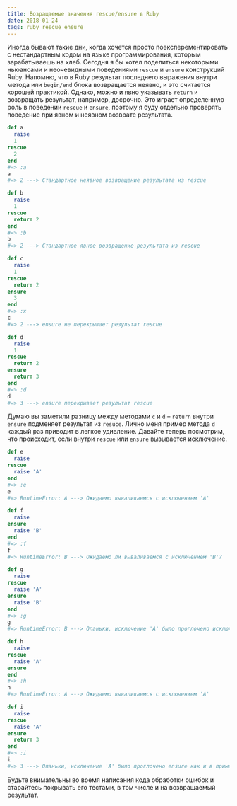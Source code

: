 ```yaml
---
title: Возращаемые значения rescue/ensure в Ruby
date: 2018-01-24
tags: ruby rescue ensure
---
```


Иногда бывают такие дни, когда хочется просто поэксперементировать с нестандартным кодом на языке программирования, которым зарабатываешь на хлеб. Сегодня я бы  хотел поделиться некоторыми ньюансами и неочевидными поведениями `rescue` и `ensure` конструкций Ruby. Напомню, что в Ruby результат последнего выражения внутри метода или `begin/end` блока возвращается неявно, и это считается хорошей практикой. Однако, можно и явно указывать `return` и возвращать результат, например, досрочно. Это играет определенную роль в поведении `rescue` и `ensure`, поэтому я буду отдельно проверять поведение при явном и неявном возврате результата.

```ruby
def a
  raise
  1
rescue
  2
end
#=> :a
a
#=> 2 ---> Стандартное неявное возвращение результата из rescue

def b
  raise
  1
rescue
  return 2
end
#=> :b
b
#=> 2 ---> Стандартное явное возвращение результата из rescue

def c
  raise
  1
rescue
  return 2
ensure
  3
end
#=> :x
c
#=> 2 ---> ensure не перекрывает результат rescue

def d
  raise
  1
rescue
  return 2
ensure
  return 3
end
#=> :d
d
#=> 3 ---> ensure перекрывает результат rescue
```

Думаю вы заметили разницу между методами `c` и `d` – `return` внутри `ensure` подменяет результат из `resuce`. Лично меня пример метода `d` каждый раз приводит в легкое удивление. Давайте теперь посмотрим, что происходит, если внутри `rescue` или `ensure` вызывается исключение.

```ruby
def e
  raise
rescue
  raise 'A'
end
#=> :e
e
#=> RuntimeError: A ---> Ожидаемо вываливаемся с исключением 'A'

def f
  raise
ensure
  raise 'B'
end
#=> :f
f
#=> RuntimeError: B ---> Ожидаемо ли вываливаемся с исключением 'B'?

def g
  raise
rescue
  raise 'A'
ensure
  raise 'B'
end
#=> :g
g
#=> RuntimeError: B ---> Опаньки, исключение 'A' было проглочено исключением 'B'

def h
  raise
rescue
  raise 'A'
ensure
end
#=> :h
h
#=> RuntimeError: A ---> Ожидаемо вываливаемся с исключением 'A'

def i
  raise
rescue
  raise 'A'
ensure
  return 3
end
#=> :i
i
#=> 3 ---> Опаньки, исключение 'A' было проглочено ensure как и в примере g
```

Будьте внимательны во время написания кода обработки ошибок и старайтесь покрывать его тестами, в том числе и на возвращаемый результат.
